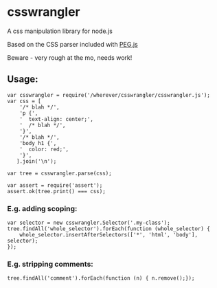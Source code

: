 # csswrangler

A css manipulation library for node.js

Based on the CSS parser included with [PEG.js](https://github.com/dmajda/pegjs)

Beware - very rough at the mo, needs work!

## Usage:

    var csswrangler = require('/wherever/csswrangler/csswrangler.js');
    var css = [
        '/* blah */',
        'p {',
        '  text-align: center;',
        '  /* blah */',
        '}',
        '/* blah */',
        'body h1 {',
        '  color: red;',
        '}',
       ].join('\n');

    var tree = csswrangler.parse(css);
    
    var assert = require('assert');
    assert.ok(tree.print() === css);

### E.g. adding scoping:

    var selector = new csswrangler.Selector('.my-class');
    tree.findAll('whole_selector').forEach(function (whole_selector) {
        whole_selector.insertAfterSelectors(['*', 'html', 'body'], selector);
    });

### E.g. stripping comments:

    tree.findAll('comment').forEach(function (n) { n.remove();});
    